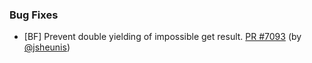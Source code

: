 ### Bug Fixes

- [BF] Prevent double yielding of impossible get result.  [PR
  #7093](https://github.com/datalad/datalad/pull/7093) (by
  [@jsheunis](https://github.com/jsheunis))
